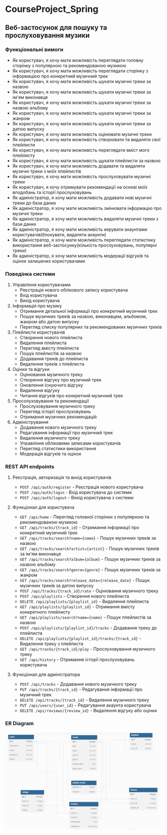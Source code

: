 # CourseProject_Spring
## Веб-застосунок для пошуку та прослуховування музики
### Функціональні вимоги

  - Як користувач, я хочу мати можливість переглядати головну сторінку з популярною та рекомендованою музикою
  - Як користувач, я хочу мати можливість переглядати сторінку з інформацією про конкретний музичний трек
  - Як користувач, я хочу мати можливість шукати музичні треки за назвою
  - Як користувач, я хочу мати можливість шукати музичні треки за ім'ям виконавця
  - Як користувач, я хочу мати можливість шукати музичні треки за назвою альбому
  - Як користувач, я хочу мати можливість шукати музичні треки за жанром
  - Як користувач, я хочу мати можливість шукати музичні треки за датою випуску
  - Як користувач, я хочу мати можливість оцінювати музичні треки
  - Як користувач, я хочу мати можливість створювати та видаляти свої плейлисти
  - Як користувач, я хочу мати можливість переглядати вміст мого плейлисту
  - Як користувач, я хочу мати можливість щукати плейлисти за назвою
  - Як користувач, я хочу мати можливість додавати та видаляти музичні треки з моїх плейлистів
  - Як користувач, я хочу мати можливість прослуховувати музичні треки
  - Як користувач, я хочу отримувати рекомендації на основі моїх вподобань та історії прослуховувань
  - Як адміністратор, я хочу мати можливість додавати нові музичні треки до бази даних
  - Як адміністратор, я хочу мати можливість змінювати інформацію про музичні треки
  - Як адміністратор, я хочу мати можливість видаляти музичні треки з бази даних
  - Як адміністратор, я хочу мати можливість керувати акаунтами користувачів(блокувати, видаляти акаунти)
  - Як адміністратор, я хочу мати можливість переглядати статистику використання веб-застосунку(кількість прослуховувань, популярні треки)
  - Як адміністратор, я хочу мати можливість модерації відгуків та оцінок залишених користувачами

### Поведінка системи

1. Управління користувачами
   - Реєстрація нового облікового запису користувача
   - Вхід користувача
   - Вихід користувача
2. Інформація про музику
   - Отримання детальної інформації про конкретний музичний трек
   - Пошук музичних треків за назвою, виконавцем, альбомом, жанром або датою випуску
   - Перегляд списку популярних та рекомендованих музичних треків
3. Плейлисти користувачів
   - Створення нового плейлиста
   - Видалення плейлиста
   - Перегляд вмісту плейлиста
   - Пошук плейлистів за назвою
   - Додавання треків до плейлиста
   - Видалення треків з плейлиста
4. Оцінки та відгуки
   - Оцінювання музичного треку
   - Створення відгуку про музичний трек
   - Оновлення існуючого відгуку
   - Видалення відгуку
   - Читання відгуків про конкретний музичний трек
5. Просолуховування та рекомендації
   - Прослуховування музичного треку
   - Перегляд історії прослуховувань
   - Отримання музичних рекомендацій
6. Адміністрування
   - Додавання нового музичного треку
   - Редагування інформації про музичний трек
   - Видалення музичного треку
   - Управління обліковими записами користувачів
   - Перегляд статистики використання
   - Модерація відгуків та оцінок

### REST API endpoints

1. Реєстрація, авторизація та вихід користувачів
    - `POST /api/auth/register` - Реєстрація нового користувача
    - `POST /api/auth/login` - Вхід користувача до системи
    - `POST /api/auth/logout` - Вихід користувача з системи

2. Функціонал для користувача
    - `GET /api/home` - Перегляд головної сторінки з популярною та рекомендованою музикою
    - `GET /api/tracks/{track_id}` - Отримання інформації про конкретний музичний трек
    - `GET /api/tracks/search?name={name}` - Пошук музичних треків за назвою
    - `GET /api/tracks/search?artist={artist}` - Пошук музичних треків за ім'ям виконавця
    - `GET /api/tracks/search?album={album}` - Пошук музичних треків за назвою альбому
    - `GET /api/tracks/search?genre={genre}` - Пошук музичних треків за жанром
    - `GET /api/tracks/search?release_date={release_date}` - Пошук музичних треків за датою випуску
    - `POST /api/tracks/{track_id}/rate` - Оцінювання музичного треку
    - `POST /api/playlists` - Створення нового плейлиста
    - `DELETE /api/playlists/{playlist_id}` - Видалення плейлиста
    - `GET /api/playlists/{playlist_id}` - Отримання вмісту конкретного плейлисту
    - `GET /api/playlists/search?name={name}` - Пошук плейлистів за назвою
    - `POST /api/playlists/{playlist_id}/tracks` - Додавання треку до плейлиста
    - `DELETE /api/playlists/{playlist_id}/tracks/{track_id}` - Видалення треку з плейлиста
    - `GET /api/tracks/{track_id}/play` - Прослуховування музичного треку
    - `GET /api/history` - Отримання історії прослуховувань користувача

3. Функціонал для адміністратора
    - `POST /api/tracks` - Додавання нового музичного треку
    - `PUT /api/tracks/{track_id}` - Редагування інформації про музичний трек
    - `DELETE /api/tracks/{track_id}` - Видалення музичного треку
    - `PUT /api/users/{user_id}` - Редагування акаунта користувача
    - `DELETE /api/reviews/{review_id}` - Видалення відгуку або оцінки

### ER Diagram
![ER Diagram](ER_diagram.png)
